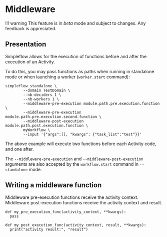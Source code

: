 # Middleware

!!! warning
    This feature is in _beta_ mode and subject to changes. Any feedback is appreciated.

## Presentation

Simpleflow allows for the execution of functions before and after the
execution of an Activity.

To do this, you may pass functions as paths when running in standalone
mode or when launching a worker (`worker.start` command):

```
simpleflow standalone \
		--domain TestDomain \
		--nb-deciders 1 \
		--nb-workers 1 \
		--middleware-pre-execution module.path.pre.execution.function \
		--middleware-pre-execution module.path.pre.execution.second.function \
		--middleware-post-execution module.path.post.execution.function \
		myWorkflow \
		--input '{"args":[], "kwargs": {"task_list":"test"}}'
```

The above example will execute two functions before each Activity code,
and one after.

The `--middleware-pre-execution` and `--middleware-post-execution`
arguments are also accepted by the `workflow.start` command in
`--standalone` mode.

## Writing a middleware function

Middleware pre-execution functions receive the activity context.
Middleware post-execution functions receive the activity context and
result.

```
def my_pre_execution_func(activity_context, **kwargs):
  pass

def my_post_execution_func(activity_context, result, **kwargs):
  print("activity result:", "result")
```
